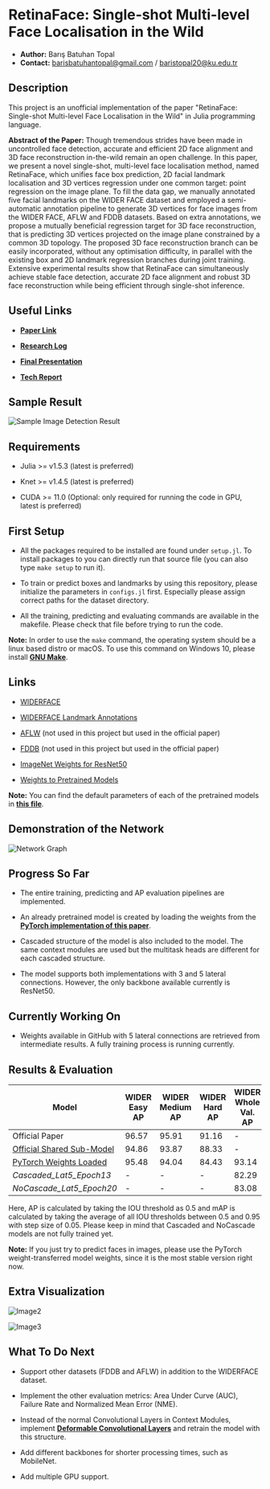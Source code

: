 # RetinaFace: Single-shot Multi-level Face Localisation in the Wild

* **Author:** Barış Batuhan Topal
* **Contact:** barisbatuhantopal@gmail.com / baristopal20@ku.edu.tr

## Description

This project is an unofficial implementation of the paper "RetinaFace: Single-shot Multi-level Face Localisation in the Wild" in Julia programming language. 

**Abstract of the Paper:** Though tremendous strides have been made in uncontrolled face detection, accurate and efficient 2D face alignment and 3D face reconstruction in-the-wild remain an open challenge. In this paper, we present a novel single-shot, multi-level face localisation method, named RetinaFace, which unifies face box prediction, 2D facial landmark localisation and 3D vertices regression under one common target: point regression on the image plane. To fill the data gap, we manually annotated five facial landmarks on the WIDER FACE dataset and employed a semi-automatic annotation pipeline to generate 3D vertices for face images from the WIDER FACE, AFLW and FDDB datasets. Based on extra annotations, we propose a mutually beneficial regression target for 3D face reconstruction, that is predicting 3D vertices projected on the image plane constrained by a common 3D topology. The proposed 3D face reconstruction branch can be easily incorporated, without any optimisation difficulty, in parallel with the existing box and 2D landmark regression branches during joint training. Extensive experimental results show that RetinaFace can simultaneously achieve stable face detection, accurate 2D face alignment and robust 3D face reconstruction while being efficient through single-shot inference.

## Useful Links

* [**Paper Link**](https://openaccess.thecvf.com/content_CVPR_2020/papers/Deng_RetinaFace_Single-Shot_Multi-Level_Face_Localisation_in_the_Wild_CVPR_2020_paper.pdf)

* [**Research Log**](https://docs.google.com/document/d/1fF8Y2ZG3iQvLiHqBY47O8yGQFobWY9JDyNRvDlUqJPQ/edit?usp=sharing) 

* [**Final Presentation**](https://docs.google.com/presentation/d/1lBw68_IdbSe_0n2KAlupRnDulvfzNrUMwx3sBkNl9p8/edit?usp=sharing)

* [**Tech Report**](https://www.overleaf.com/read/pbtyskcsdgyt)


## Sample Result

![Sample Image Detection Result](./data/results/evaluated.jpg)

## Requirements

* Julia >= v1.5.3 (latest is preferred)

* Knet >= v1.4.5 (latest is preferred)

* CUDA >= 11.0 (Optional: only required for running the code in GPU, latest is preferred)

## First Setup

* All the packages required to be installed are found under `setup.jl`. To install packages to you can directly run that source file (you can also type `make setup` to run it).

* To train or predict boxes and landmarks by using this repository, please initialize the parameters in `configs.jl` first. Especially please assign correct paths for the dataset directory.

* All the training, predicting and evaluating commands are available in the makefile. Please check that file before trying to run the code.

**Note:** In order to use the `make` command, the operating system should be a linux based distro or macOS. To use this command on Windows 10, please install [**GNU Make**](https://www.gnu.org/software/make/).

## Links

* [WIDERFACE](http://shuoyang1213.me/WIDERFACE/)

* [WIDERFACE Landmark Annotations](https://www.dropbox.com/s/7j70r3eeepe4r2g/retinaface_gt_v1.1.zip?dl=0)

* [AFLW](https://www.tugraz.at/institute/icg/research/team-bischof/lrs/downloads/aflw/) (not used in this project but used in the official paper)

* [FDDB](http://vis-www.cs.umass.edu/fddb/) (not used in this project but used in the official paper)

* [ImageNet Weights for ResNet50](https://www.vlfeat.org/matconvnet/models/imagenet-resnet-50-dag.mat)

* [Weights to Pretrained Models](https://drive.google.com/drive/folders/1GTyTgfmAG2BXvbDDy5n9Jv2ajv1IvWaw?usp=sharing)

**Note:** You can find the default parameters of each of the pretrained models in [**this file**](./weights/info.txt).

## Demonstration of the Network

![Network Graph](./data/readme/network.JPG)

## Progress So Far

* The entire training, predicting and AP evaluation pipelines are implemented. 

* An already pretrained model is created by loading the weights from the [**PyTorch implementation of this paper**](https://github.com/biubug6/Pytorch_Retinaface). 

* Cascaded structure of the model is also included to the model. The same context modules are used but the multitask heads are different for each cascaded structure.

* The model supports both implementations with 3 and 5 lateral connections. However, the only backbone available currently is ResNet50.

## Currently Working On

* Weights available in GitHub with 5 lateral connections are retrieved from intermediate results. A fully training process is running currently. 

## Results & Evaluation

Model | WIDER Easy AP | WIDER Medium AP | WIDER Hard AP | WIDER Whole Val. AP | WIDER Whole Val. mAP |
--- | --- | --- | --- |--- |--- |
Official Paper | 96.57 | 95.91 | 91.16 | - | - |
[Official Shared Sub-Model](https://github.com/deepinsight/insightface/tree/master/detection/RetinaFace) | 94.86 | 93.87 | 88.33 | - | - |
[PyTorch Weights Loaded](https://github.com/biubug6/Pytorch_Retinaface) | 95.48 | 94.04 | 84.43 | 93.14 | 62.24 |
*Cascaded_Lat5_Epoch13* | - | - | - | 82.29 | 44.08 |
*NoCascade_Lat5_Epoch20* | - | - | - | 83.08 | 48.16 |

Here, AP is calculated by taking the IOU threshold as 0.5 and mAP is calculated by taking the average of all IOU thresholds between 0.5 and 0.95 with step size of 0.05. Please keep in mind that Cascaded and NoCascade models are not fully trained yet.

**Note:** If you just try to predict faces in images, please use the PyTorch weight-transferred model weights, since it is the most stable version right now.

## Extra Visualization

![Image2](./data/results/evaluated2.png)

![Image3](./data/results/evaluated3.png)

## What To Do Next

* Support other datasets (FDDB and AFLW) in addition to the WIDERFACE dataset.

* Implement the other evaluation metrics: Area Under Curve (AUC), Failure Rate and Normalized Mean Error (NME).

* Instead of the normal Convolutional Layers in Context Modules, implement [**Deformable Convolutional Layers**](https://arxiv.org/abs/1703.06211) and retrain the model with this structure.

* Add different backbones for shorter processing times, such as MobileNet.

* Add multiple GPU support.

